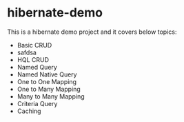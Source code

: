 # hibernate-demo
This is a hibernate demo project and it covers below topics:
- Basic CRUD
-   safdsa
- HQL CRUD
- Named Query
- Named Native Query
- One to One Mapping
- One to Many Mapping
- Many to Many Mapping
- Criteria Query
- Caching
